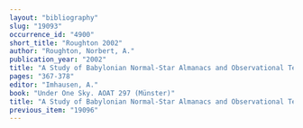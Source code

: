 ```yaml
---
layout: "bibliography"
slug: "19093"
occurrence_id: "4900"
short_title: "Roughton 2002"
author: "Roughton, Norbert, A."
publication_year: "2002"
title: "A Study of Babylonian Normal-Star Almanacs and Observational Texts"
pages: "367-378"
editor: "Imhausen, A."
book: "Under One Sky. AOAT 297 (Münster)"
title: "A Study of Babylonian Normal-Star Almanacs and Observational Texts"
previous_item: "19096"
---
```

